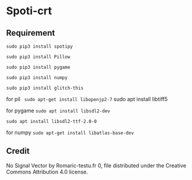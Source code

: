 # Spoti-crt

## Requirement

```sudo pip3 install spotipy ```

```sudo pip3 install Pillow```

```sudo pip3 install pygame```

```sudo pip3 install numpy```

```sudo pip3 install glitch-this```

for pil
``` sudo apt-get install libopenjp2-7```
sudo apt install libtiff5

for pygame 
```sudo apt install libsdl2-dev```

```sudo apt install libsdl2-ttf-2.0-0```

for numpy
```sudo apt-get install libatlas-base-dev```

## Credit

No Signal Vector by Romaric-testu.fr 0, file distributed under the Creative Commons Attribution 4.0 license.